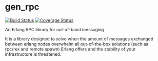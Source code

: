 # gen_rpc

[![Build Status](https://travis-ci.org/priestjim/gen_rpc.svg)](https://travis-ci.org/priestjim/gen_rpc) [![Coverage Status](https://coveralls.io/repos/linearregression/gen_rpc/badge.svg?branch=testing&service=github)](https://coveralls.io/github/linearregression/gen_rpc?branch=testing)

An Erlang RPC library for out-of-band messaging

It is a library designed to solve when the amount of messages exchanged between erlang nodes overwhelm all out-of-the-box solutions (such as rpc/rex and remote spawn) Erlang offers and the stability of your infrastructure is threatened.

